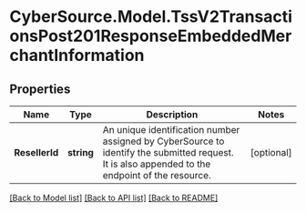 # CyberSource.Model.TssV2TransactionsPost201ResponseEmbeddedMerchantInformation
## Properties

Name | Type | Description | Notes
------------ | ------------- | ------------- | -------------
**ResellerId** | **string** | An unique identification number assigned by CyberSource to identify the submitted request. It is also appended to the endpoint of the resource. | [optional] 

[[Back to Model list]](../README.md#documentation-for-models) [[Back to API list]](../README.md#documentation-for-api-endpoints) [[Back to README]](../README.md)

